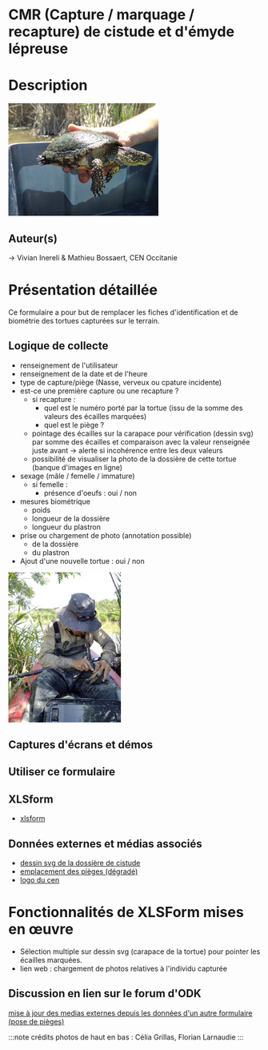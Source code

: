 # CMR (Capture / marquage / recapture) de cistude et d'émyde lépreuse
# Description
![](../fichiers/cmr_cistude_emyde/images/Cistude_cgrillas.jpg)
## Auteur(s)
-> Vivian Inereli & Mathieu Bossaert, CEN Occitanie
# Présentation détaillée
Ce formulaire a pour but de remplacer les fiches d'identification et de biométrie des tortues capturées sur le terrain.
## Logique de collecte
* renseignement de l'utilisateur
* renseignement de la date et de l'heure
* type de capture/piège (Nasse, verveux ou cpature incidente)
* est-ce une première capture ou une recapture ?
  * si recapture :
    * quel est le numéro porté par la tortue (issu de la somme des valeurs des écailles marquées)
    * quel est le piège ?
  * pointage des écailles sur la carapace pour vérification (dessin svg) par somme des écailles et comparaison avec la valeur renseignée juste avant
   -> alerte si incohérence entre les deux valeurs
  * possibilité de visualiser la photo de la dossière de cette tortue (banque d'images en ligne)
* sexage (mâle / femelle / immature)
  * si femelle :
    * présence d'oeufs : oui / non
* mesures biométrique
  * poids
  * longueur de la dossière
  * longueur du plastron
* prise ou chargement de photo (annotation possible)
  * de la dossière
  * du plastron
* Ajout d'une nouvelle tortue : oui / non

![](../fichiers/cmr_cistude_emyde/images/Marquage_F.larnaudie.jpg)
## Captures d'écrans et démos
## Utiliser ce formulaire
## XLSform
* [xlsform](../fichiers/cmr_cistude_emyde/CMR_Cistude_captures.xlsx)
## Données externes et médias associés
* [dessin svg de la dossière de cistude](../fichiers/cmr_cistude_emyde/cistude_dossiere_etiquette.svg)
* [emplacement des pièges (dégradé)](../fichiers/cmr_cistude_emyde/pieges.geojson)
* [logo du cen](../fichiers/cmr_cistude_emyde/logo_cen.jpg)
# Fonctionnalités de XLSForm mises en œuvre
* Sélection multiple sur dessin svg (carapace de la tortue) pour pointer les écailles marquées.
* lien web : chargement de photos relatives à l'individu capturée
## Discussion en lien sur le forum d'ODK
[mise à jour des medias externes depuis les données d'un autre formulaire (pose de pièges)](https://forum.getodk.org/t/updating-external-datasets-from-another-forms-submissions-data-from-within-a-postgresql-database/37596)


:::note crédits photos
de haut en bas : Célia Grillas, Florian Larnaudie
:::